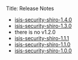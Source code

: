 Title: Release Notes

* [isis-security-shiro-1.4.0](isis-security-shiro-1.4.0.html)
* [isis-security-shiro-1.3.0](isis-security-shiro-1.3.0.html)
* there is no v1.2.0
* [isis-security-shiro-1.1.1](isis-security-shiro-1.1.1.html)
* [isis-security-shiro-1.1.0](isis-security-shiro-1.1.0.html)
* [isis-security-shiro-1.0.0](isis-security-shiro-1.0.0.html)
